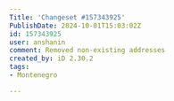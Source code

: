 ```yaml
---
Title: 'Changeset #157343925'
PublishDate: 2024-10-01T15:03:02Z
id: 157343925
user: anshanin
comment: Removed non-existing addresses
created_by: iD 2.30.2
tags:
- Montenegro

---
```

